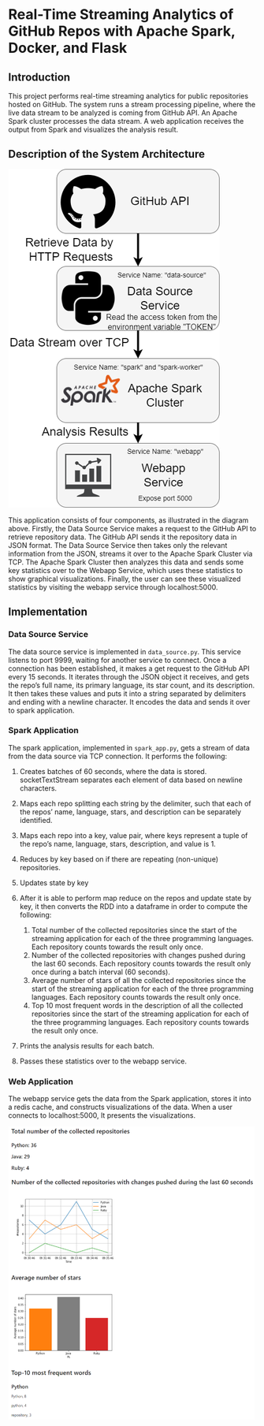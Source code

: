 # Real-Time Streaming Analytics of GitHub Repos with Apache Spark, Docker, and Flask

## Introduction
This project performs real-time streaming analytics for public repositories hosted on GitHub. The system runs a stream processing pipeline, where the live data stream to be analyzed is coming from GitHub API. An Apache Spark cluster processes the data stream. A web application receives the output from Spark and visualizes the analysis result.

## Description of the System Architecture
![System Architecture](System_Architecture.png)

This application consists of four components, as illustrated in the diagram above. Firstly, the Data Source Service makes a request to the 
GitHub API to retrieve repository data. The GitHub API sends it the 
repository data in JSON format. The Data Source Service then takes 
only the relevant information from the JSON, streams it over to the 
Apache Spark Cluster via TCP. The Apache Spark Cluster then 
analyzes this data and sends some key statistics over to the Webapp 
Service, which uses these statistics to show graphical visualizations. Finally, 
the user can see these visualized statistics by visiting the webapp 
service through localhost:5000.

## Implementation

### Data Source Service
The data source service is implemented in `data_source.py`. This service listens 
to port 9999, waiting for another service to connect. Once a connection has been established, it 
makes a get request to the GitHub API every 15 seconds. It iterates through the JSON object it 
receives, and gets the repo’s full name, its primary language, its star count, and its description. It 
then takes these values and puts it into a string separated by delimiters and ending with a newline 
character. It encodes the data and sends it over to spark application.

### Spark Application
The spark application, implemented in `spark_app.py`, gets a stream of data from the data source via 
TCP connection. It performs the following:

1. Creates batches of 60 seconds, where the data is stored. socketTextStream 
separates each element of data based on newline characters.
2. Maps each repo splitting each string by the delimiter, such that each of the repos’ name, 
language, stars, and description can be separately identified. 
3. Maps each repo into a key, value pair, where keys represent a tuple of the repo’s name, language, stars, description, and 
value is 1. 
4. Reduces by key based on if there are repeating (non-unique) repositories. 
5. Updates state by key
6. After it is able to perform map reduce on the repos and update state by key, it then converts the RDD into a 
dataframe in order to compute the following:
   1. Total number of the collected repositories since the start of the streaming application for each of the three programming languages. Each repository counts towards the result only once.
   2. Number of the collected repositories with changes pushed during the last 60 seconds. Each repository counts towards the result only once during a batch interval (60 seconds).
   3. Average number of stars of all the collected repositories since the start of the streaming application for each of the three programming languages. Each repository counts towards the result only once.
   4. Top 10 most frequent words in the description of all the collected repositories since the start of the streaming application for each of the three programming languages. Each repository counts towards the result only once.

7. Prints the analysis results for each batch.

9. Passes these statistics over to the webapp service.


### Web Application
The webapp service gets the data from the Spark application, stores it into a redis cache, and constructs visualizations of the data. When a user connects to localhost:5000, It presents the visualizations. 

<img src="Webapp.png" alt="Webapp Screenshot" width="500"/>
